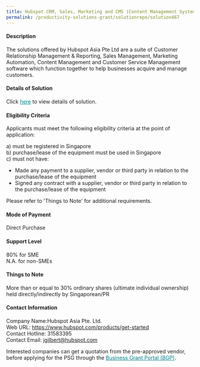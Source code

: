 ```yaml
---
title: Hubspot CRM, Sales, Marketing and CMS (Content Management System) Hub - CRM (Growth Package)- Hubspot
permalink: /productivity-solutions-grant/solutionrepo/solution467
---
```


#### Description

The solutions offered by Hubspot Asia Pte Ltd are a suite of Customer Relationship Management & Reporting, Sales Management, Marketing Automation, Content Management and Customer Service Management software which function together to help businesses acquire and manage customers.

#### Details of Solution

Click <a href='https://gb-assist-staging.netlify.app/images/psg/Desensitised_HUBSPOT_20200137_Annex_3_20200707122712_Part_1.pdf' style='color:#037e8a'>here</a> to view details of solution.

#### Eligibility Criteria

Applicants must meet the following eligibility criteria at the point of application:

a) must be registered in Singapore <br>
b) purchase/lease of the equipment must be used in Singapore <br>
c) must not have:
- Made any payment to a supplier, vendor or third party in relation to the purchase/lease of the equipment
- Signed any contract with a supplier, vendor or third party in relation to the purchase/lease of the equipment

Please refer to 'Things to Note' for additional requirements.

#### Mode of Payment
Direct Purchase

#### Support Level
80% for SME <br>
N.A. for non-SMEs

#### Things to Note
More than or equal to 30% ordinary shares (ultimate individual ownership) held directly/indirectly by Singaporean/PR

#### Contact Information
Company Name:Hubspot Asia Pte. Ltd. <br>Web URL: https://www.hubspot.com/products/get-started <br>Contact Hotline: 31583395 <br>Contact Email: jgilbert@hubspot.com <br>

Interested companies can get a quotation from the pre-approved vendor, before applying for the PSG through the <a target='_blank' style='color:#037e8a' href='https://www.businessgrants.gov.sg/'>Business Grant Portal (BGP)</a>.
